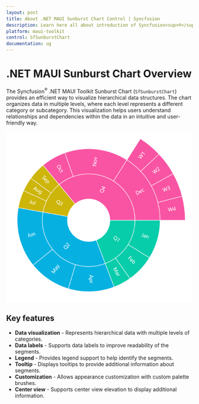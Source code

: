 ```yaml
---
layout: post
title: About .NET MAUI Sunburst Chart Control | Syncfusion
description: Learn here all about introduction of Syncfusion<sup>®</sup> .NET MAUI SunburstChart control with key features and more
platform: maui-toolkit
control: SfSunburstChart
documentation: ug
---
```


# .NET MAUI Sunburst Chart Overview

The Syncfusion<sup>®</sup> .NET MAUI Toolkit Sunburst Chart (`SfSunburstChart`) provides an efficient way to visualize hierarchical data structures. The chart organizes data in multiple levels, where each level represents a different category or subcategory. This visualization helps users understand relationships and dependencies within the data in an intuitive and user-friendly way.

![Overview of MAUI Sunburst Chart.](Overview_image/Overview_Image.png)

## Key features

* **Data visualization** - Represents hierarchical data with multiple levels of categories.
* **Data labels** - Supports data labels to improve readability of the segments.
* **Legend** - Provides legend support to help identify the segments.
* **Tooltip** - Displays tooltips to provide additional information about segments.
* **Customization** - Allows appearance customization with custom palette brushes.
* **Center view** - Supports center view elevation to display additional information.
